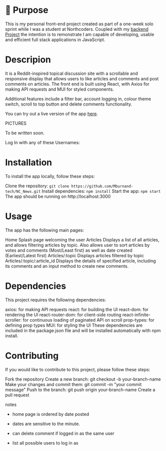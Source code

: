 # :microphone: Purpose

This is my personal front-end project created as part of a one-week solo sprint while I was a student at Northcoders. Coupled with my [backend Project](https://github.com/Mburnand-tech/News_Server) the intention is to remonstrate I am capable of developing, usable and efficient full stack applications in JavaScript. 

# Descripion
  
It is a Reddit-inspired topical discussion site with a scrollable and responsive display that allows users to like articles and comments and post comments on articles. The front end is built using React, with Axios for making API requests and MUI for styled components. 
  
Additional features include a filter bar, account logging in, colour theme switch, scroll to top button and delete comments functionality.


You can try out a live version of the app [here](https://burnet-news.netlify.app/).

PICTURES

To be written soon.

  
Log In with any of these Usernames:

# Installation
  
To install the app locally, follow these steps:

Clone the repository: `git clone https://github.com/Mburnand-tech/NC_News.git`
Install dependencies: `npm install`
Start the app: `npm start`
The app should be running on http://localhost:3000

# Usage
  
The app has the following main pages:

Home Splash page welcoming the user
Articles Displays a list of all articles, and allows filtering articles by topic. Also allows user to sort articles by votes and comments (Most/Least first) as well as date created (Earliest/Latest first)
Articles/:topic Displays articles filtered by topic
Articles/:topic/:article_id Displays the details of specified article, including its comments and an input method to create new comments.
  
# Dependencies
  
This project requires the following dependencies:

axios: for making API requests
react: for building the UI
react-dom: for rendering the UI
react-router-dom: for client-side routing
react-infinite-scroller: for continuous loading of paginated API on scroll
prop-types: for defining prop types
MUI: for styling the UI
These dependencies are included in the package.json file and will be installed automatically with npm install.

# Contributing
  
If you would like to contribute to this project, please follow these steps:

Fork the repository
Create a new branch: git checkout -b your-branch-name
Make your changes and commit them: git commit -m "your commit message"
Push to the branch: git push origin your-branch-name
Create a pull request

notes

- home page is ordered by date posted

- dates are sensitive to the minute. 

- can delete comment if logged in as the same user

- list all possible users to log in as 




